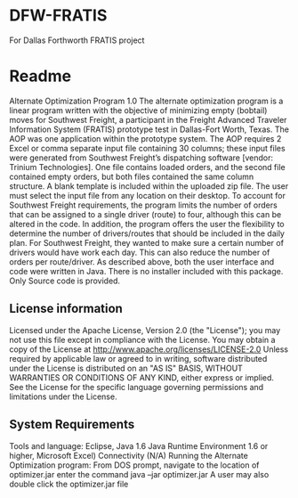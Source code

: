 # DFW-FRATIS
For Dallas Forthworth FRATIS project

Readme
============================
Alternate Optimization Program 
1.0
The alternate optimization program is a linear program written with the 
objective of minimizing empty (bobtail) moves for Southwest Freight, a 
participant in the Freight Advanced Traveler Information System (FRATIS) 
prototype test in Dallas-Fort Worth, Texas. The AOP was one application 
within the prototype system. 
The AOP requires 2 Excel or comma separate input file containing 30 columns; 
these input files were generated from Southwest Freight’s dispatching 
software [vendor: Trinium Technologies]. One file contains loaded orders, and 
the second file contained empty orders, but both files contained the same 
column structure. A blank template is included within the uploaded zip file. 
The user must select the input file from any location on their desktop. To 
account for Southwest Freight requirements, the program limits the number of 
orders that can be assigned to a single driver (route) to four, although this 
can be altered in the code. In addition, the program offers the user the 
flexibility to determine the number of drivers/routes that should be included 
in the daily plan. For Southwest Freight, they wanted to make sure a certain 
number of drivers would have work each day. This can also reduce the number 
of orders per route/driver. As described above, both the user interface and 
code were written in Java.
There is no installer included with this package. Only Source code is 
provided.

License information
-------------------

Licensed under the Apache License, Version 2.0 (the "License"); you may not 
use this
file except in compliance with the License.
You may obtain a copy of the License at 
http://www.apache.org/licenses/LICENSE-2.0
Unless required by applicable law or agreed to in writing, software 
distributed under
the License is distributed on an "AS IS" BASIS, WITHOUT WARRANTIES OR 
CONDITIONS OF ANY
KIND, either express or implied. See the License for the specific language 
governing
permissions and limitations under the License.

System Requirements
-------------------------
Tools and language: Eclipse, Java 1.6
Java Runtime Environment 1.6 or higher, Microsoft Excel)
Connectivity (N/A)
Running the Alternate Optimization program: 
From DOS prompt, navigate to the location of optimizer.jar enter the command 
java –jar optimizer.jar
A user may also double click the optimizer.jar file
